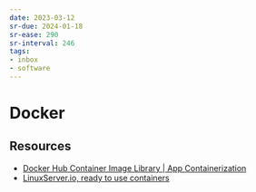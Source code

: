 ```yaml
---
date: 2023-03-12
sr-due: 2024-01-18
sr-ease: 290
sr-interval: 246
tags:
- inbox
- software
---
```


# Docker


## Resources

- [Docker Hub Container Image Library | App Containerization](https://hub.docker.com/)
- [LinuxServer.io, ready to use containers](https://docs.linuxserver.io/)
